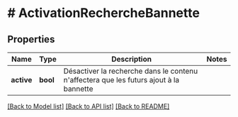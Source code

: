 # # ActivationRechercheBannette

## Properties

Name | Type | Description | Notes
------------ | ------------- | ------------- | -------------
**active** | **bool** | Désactiver la recherche dans le contenu n&#39;affectera que les futurs ajout à la bannette |

[[Back to Model list]](../../README.md#models) [[Back to API list]](../../README.md#endpoints) [[Back to README]](../../README.md)
